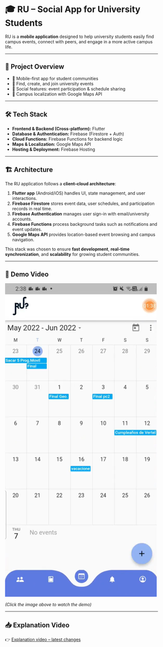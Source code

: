 # 🎓 RU – Social App for University Students  

RU is a **mobile application** designed to help university students easily find campus events, connect with peers, and engage in a more active campus life.  


---

## 📖 Project Overview
- 📱 Mobile-first app for student communities  
- 🎉 Find, create, and join university events  
- 👥 Social features: event participation & schedule sharing  
- 📍 Campus localization with Google Maps API  

---

## 🛠️ Tech Stack
- **Frontend & Backend (Cross-platform):** Flutter  
- **Database & Authentication:** Firebase (Firestore + Auth)  
- **Cloud Functions:** Firebase Functions for backend logic  
- **Maps & Localization:** Google Maps API  
- **Hosting & Deployment:** Firebase Hosting  

---

## 🏗️ Architecture
The RU application follows a **client–cloud architecture**:  
1. **Flutter app** (Android/iOS) handles UI, state management, and user interactions.  
2. **Firebase Firestore** stores event data, user schedules, and participation records in real time.  
3. **Firebase Authentication** manages user sign-in with email/university accounts.  
4. **Firebase Functions** process background tasks such as notifications and event updates.  
5. **Google Maps API** provides location-based event browsing and campus navigation.  

This stack was chosen to ensure **fast development**, **real-time synchronization**, and **scalability** for growing student communities.  

---

## 🎥 Demo Video
<a href="https://drive.google.com/file/d/1Yw07hLMWMkX7oZCyzF6mkarDHmg58CbK/view?usp=sharing" target="_blank">
  <img src="assets/RUMobileapp.png" alt="RU Demo Video" width="500"/>
</a>  

*(Click the image above to watch the demo)*  

---

## 📥 Explanation Video
👉 [Explanation video – latest changes](https://drive.google.com/file/d/1dHPtx_BzD78yUIM6gaL-_FNgpNcm9uEO/view?usp=sharing)  

